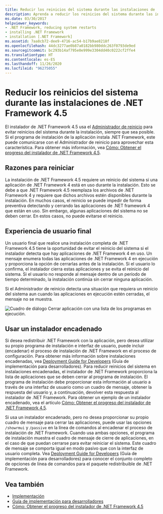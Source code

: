 ```yaml
---
title: Reducir los reinicios del sistema durante las instalaciones de .NET Framework 4.5
description: Aprenda a reducir los reinicios del sistema durante las instalaciones de .NET Framework 4.5. Es posible que se necesite un reinicio si una aplicación de .NET 4 está en uso durante la instalación de .NET Framework 4.5.
ms.date: 03/30/2017
helpviewer_keywords:
- .NET Framework, reducing system restarts
- installing .NET Framework
- installation [.NET Framework]
ms.assetid: 7aa8cb72-dee9-4716-ac54-b17b9ae8218f
ms.openlocfilehash: 44dc3277ae0b87a0182bb980ddc263f0793de9ed
ms.sourcegitcommit: bc293b14af795e0e999e3304dd40c0222cf2ffe4
ms.translationtype: HT
ms.contentlocale: es-ES
ms.lasthandoff: 11/26/2020
ms.locfileid: "96275055"
---
```

# <a name="reducing-system-restarts-during-net-framework-45-installations"></a>Reducir los reinicios del sistema durante las instalaciones de .NET Framework 4.5

El instalador de .NET Framework 4.5 usa el [Administrador de reinicio](/windows/win32/rstmgr/about-restart-manager) para evitar reinicios del sistema durante la instalación, siempre que sea posible. Si el programa de instalación de la aplicación instala .NET Framework, este puede comunicarse con el Administrador de reinicio para aprovechar esta característica. Para obtener más información, vea [Cómo: Obtener el progreso del instalador de .NET Framework 4.5](how-to-get-progress-from-the-dotnet-installer.md).

## <a name="reasons-for-a-restart"></a>Razones para reiniciar

 La instalación de .NET Framework 4.5 requiere un reinicio del sistema si una aplicación de .NET Framework 4 está en uso durante la instalación. Esto se debe a que .NET Framework 4.5 reemplaza los archivos de .NET Framework 4 y requiere que dichos archivos estén disponibles durante la instalación. En muchos casos, el reinicio se puede impedir de forma preventiva detectando y cerrando las aplicaciones de .NET framework 4 que están en uso. Sin embargo, algunas aplicaciones del sistema no se deben cerrar. En estos casos, no puede evitarse el reinicio.

## <a name="end-user-experience"></a>Experiencia de usuario final

 Un usuario final que realice una instalación completa de .NET Framework 4.5 tiene la oportunidad de evitar el reinicio del sistema si el instalador detecta que hay aplicaciones de .NET Framework 4 en uso. Un mensaje enumera todas las aplicaciones de .NET Framework 4 en ejecución y proporciona la opción de cerrarlas antes de la instalación. Si el usuario lo confirma, el instalador cierra estas aplicaciones y se evita el reinicio del sistema. Si el usuario no responde al mensaje dentro de un período de tiempo determinado, la instalación continúa sin cerrar ninguna aplicación.

 Si el Administrador de reinicio detecta una situación que requiera un reinicio del sistema aun cuando las aplicaciones en ejecución estén cerradas, el mensaje no se muestra.

 ![Cuadro de diálogo Cerrar aplicación con una lista de los programas en ejecución.](./media/reducing-system-restarts/close-application-dialog.png)

## <a name="using-a-chained-installer"></a>Usar un instalador encadenado

 Si desea redistribuir .NET Framework con la aplicación, pero desea utilizar su propio programa de instalación e interfaz de usuario, puede incluir (encadenar) el proceso de instalación de .NET Framework en el proceso de configuración. Para obtener más información sobre instalaciones encadenadas, vea [Deployment Guide for Developers](deployment-guide-for-developers.md) (Guía de implementación para desarrolladores). Para reducir reinicios del sistema en instalaciones encadenadas, el instalador de .NET Framework proporciona la lista de aplicaciones que se deben cerrar al programa de instalación. El programa de instalación debe proporcionar esta información al usuario a través de una interfaz de usuario como un cuadro de mensaje, obtener la respuesta del usuario y, a continuación, devolver esta respuesta al instalador de .NET Framework. Para obtener un ejemplo de un instalador encadenado, vea el artículo [Cómo: Obtener el progreso del instalador de .NET Framework 4.5](how-to-get-progress-from-the-dotnet-installer.md).

 Si usa un instalador encadenado, pero no desea proporcionar su propio cuadro de mensaje para cerrar las aplicaciones, puede usar las opciones `/showrmui` y `/passive` en la línea de comandos al encadenar el proceso de instalación de .NET Framework. Cuando usa ambas opciones, el programa de instalación muestra el cuadro de mensaje de cierre de aplicaciones, en el caso de que puedan cerrarse para evitar reiniciar el sistema. Este cuadro de mensaje se comporta igual en modo pasivo que con la interfaz de usuario completa. Vea [Deployment Guide for Developers](deployment-guide-for-developers.md) (Guía de implementación para desarrolladores) para conocer el conjunto completo de opciones de línea de comandos para el paquete redistribuible de .NET Framework.

## <a name="see-also"></a>Vea también

- [Implementación](index.md)
- [Guía de implementación para desarrolladores](deployment-guide-for-developers.md)
- [Cómo: Obtener el progreso del instalador de .NET Framework 4.5](how-to-get-progress-from-the-dotnet-installer.md)
